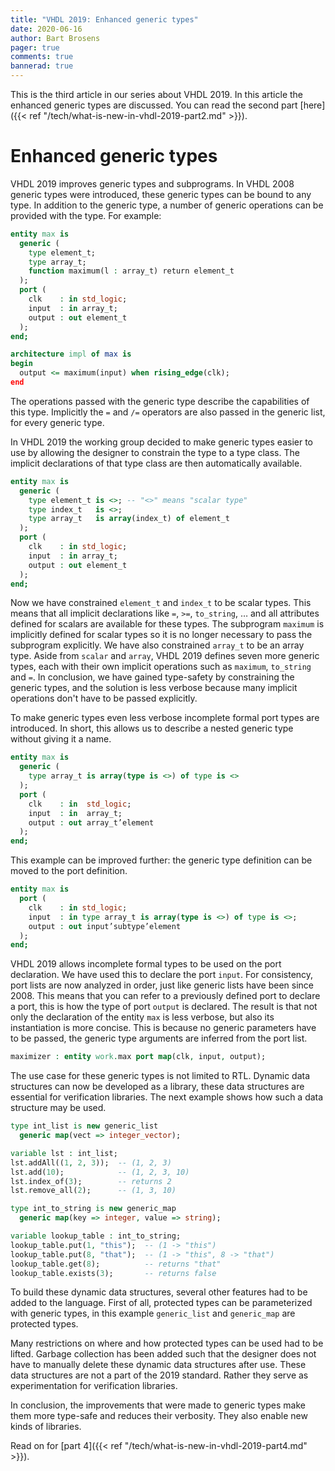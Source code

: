```yaml
---
title: "VHDL 2019: Enhanced generic types"
date: 2020-06-16
author: Bart Brosens
pager: true
comments: true
bannerad: true
---
```


This is the third article in our series about VHDL 2019.
In this article the enhanced generic types are discussed.
You can read the second part [here]({{< ref "/tech/what-is-new-in-vhdl-2019-part2.md" >}}).

# Enhanced generic types
VHDL 2019 improves generic types and subprograms. In VHDL 2008 generic types were introduced, these
generic types can be bound to any type. In addition to the generic type, a number of generic operations can be
provided with the type. For example:

```vhdl
entity max is
  generic (
    type element_t;
    type array_t;
    function maximum(l : array_t) return element_t
  );
  port (
    clk    : in std_logic;
    input  : in array_t;
    output : out element_t
  );
end;

architecture impl of max is
begin
  output <= maximum(input) when rising_edge(clk);
end
```

The operations passed with the generic type describe the capabilities of this type. Implicitly the `=` and `/=`
operators are also passed in the generic list, for every generic type.

In VHDL 2019 the working group decided to make generic types easier to use by allowing the designer to constrain the type to a
type class. The implicit declarations of that type class are then automatically available.

```vhdl
entity max is
  generic (
    type element_t is <>; -- "<>" means "scalar type"
    type index_t   is <>;
    type array_t   is array(index_t) of element_t
  );
  port (
    clk    : in std_logic;
    input  : in array_t;
    output : out element_t
  );
end;
```

Now we have constrained `element_t` and `index_t` to be scalar types. This means that all implicit declarations
like `=`, `>=`, `to_string`, … and all attributes defined for scalars are available for these types. The subprogram
`maximum` is implicitly defined for scalar types so it is no longer necessary to pass the subprogram explicitly. We
have also constrained `array_t` to be an array type. Aside from `scalar` and `array`, VHDL 2019 defines seven more
generic types, each with their own implicit operations such as `maximum`, `to_string` and `=`. In conclusion, we have
gained type-safety by constraining the generic types, and the solution is less verbose because many implicit operations
don't have to be passed explicitly.

To make generic types even less verbose incomplete formal port types are introduced. In short, this allows us to
describe a nested generic type without giving it a name.

```vhdl
entity max is
  generic (
    type array_t is array(type is <>) of type is <>
  );
  port (
    clk    : in  std_logic;
    input  : in  array_t;
    output : out array_t’element
  );
end;
```

This example can be improved further: the generic type definition can be moved to the port definition.

```vhdl
entity max is
  port (
    clk    : in std_logic;
    input  : in type array_t is array(type is <>) of type is <>;
    output : out input’subtype’element
  );
end;
```

VHDL 2019 allows incomplete formal types to be used on the port declaration. We have used this to declare the
port `input`. For consistency, port lists are now analyzed in order, just like generic lists have been since 2008. This
means that you can refer to a previously defined port to declare a port, this is how the type of port `output` is declared.
The result is that not only the declaration of the entity `max` is less verbose, but also its instantiation is more concise.
This is because no generic parameters have to be passed, the generic type arguments are inferred from the
port list.

```vhdl
maximizer : entity work.max port map(clk, input, output);
```

The use case for these generic types is not limited to RTL. Dynamic data structures can now be developed as a
library, these data structures are essential for verification libraries. The next example shows how such a data
structure may be used.

```vhdl
type int_list is new generic_list
  generic map(vect => integer_vector);

variable lst : int_list;
lst.addAll((1, 2, 3));  -- (1, 2, 3)
lst.add(10);            -- (1, 2, 3, 10)
lst.index_of(3);        -- returns 2
lst.remove_all(2);      -- (1, 3, 10)

type int_to_string is new generic_map
  generic map(key => integer, value => string);

variable lookup_table : int_to_string;
lookup_table.put(1, "this");  -- (1 -> "this")
lookup_table.put(8, "that");  -- (1 -> "this", 8 -> "that")
lookup_table.get(8);          -- returns "that"
lookup_table.exists(3);       -- returns false
```

To build these dynamic data structures, several other features had to be added to the language. First of all, protected
types can be parameterized with generic types, in this example `generic_list` and `generic_map` are protected types.

Many restrictions on where and how protected types can be used had to be lifted. Garbage collection has been added
such that the designer does not have to manually delete these dynamic data structures after use. These data structures
are not a part of the 2019 standard. Rather they serve as experimentation for verification libraries.

In conclusion, the improvements that were made to generic types make them more type-safe and reduces their
verbosity. They also enable new kinds of libraries.

Read on for [part 4]({{< ref "/tech/what-is-new-in-vhdl-2019-part4.md" >}}).

